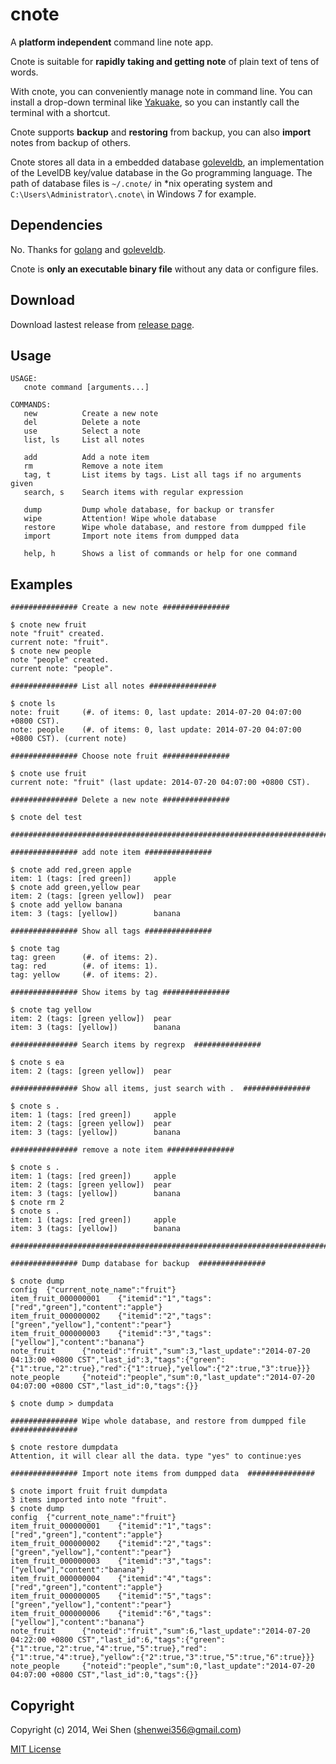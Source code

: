 cnote
=====

A **platform independent** command line note app.

Cnote is suitable for **rapidly taking and getting note** of plain text of tens of words.

With cnote, you can conveniently manage note in command line. You can install a drop-down terminal like [Yakuake](http://yakuake.kde.org), so you can instantly call the terminal with a shortcut.

Cnote supports **backup** and **restoring** from backup, you can also **import** notes from backup of others.

Cnote stores all data in a embedded database [goleveldb](https://github.com/syndtr/goleveldb), an implementation of the LevelDB key/value database in the Go programming language. The path of database files is ```~/.cnote/``` in *nix operating system and ```C:\Users\Administrator\.cnote\``` in Windows 7 for example.

Dependencies
------------

No. Thanks for [golang](http://golang.org) and [goleveldb](https://github.com/syndtr/goleveldb).

Cnote is **only an executable binary file** without any data or configure files.

Download
--------

Download lastest release from [release page](https://github.com/shenwei356/cnote/releases).

Usage
-----

    USAGE:
       cnote command [arguments...]

    COMMANDS:
       new          Create a new note
       del          Delete a note
       use          Select a note
       list, ls     List all notes

       add          Add a note item
       rm           Remove a note item
       tag, t       List items by tags. List all tags if no arguments given
       search, s    Search items with regular expression

       dump         Dump whole database, for backup or transfer
       wipe         Attention! Wipe whole database
       restore      Wipe whole database, and restore from dumpped file
       import       Import note items from dumpped data

       help, h      Shows a list of commands or help for one command


Examples
--------

    ############### Create a new note ###############

    $ cnote new fruit
    note "fruit" created.
    current note: "fruit".
    $ cnote new people
    note "people" created.
    current note: "people".

    ############### List all notes ###############

    $ cnote ls
    note: fruit     (#. of items: 0, last update: 2014-07-20 04:07:00 +0800 CST).
    note: people    (#. of items: 0, last update: 2014-07-20 04:07:00 +0800 CST). (current note)

    ############### Choose note fruit ###############

    $ cnote use fruit
    current note: "fruit" (last update: 2014-07-20 04:07:00 +0800 CST).

    ############### Delete a new note ###############

    $ cnote del test

    ###########################################################################    

    ############### add note item ###############

    $ cnote add red,green apple
    item: 1 (tags: [red green])     apple
    $ cnote add green,yellow pear
    item: 2 (tags: [green yellow])  pear
    $ cnote add yellow banana
    item: 3 (tags: [yellow])        banana

    ############### Show all tags ###############

    $ cnote tag
    tag: green      (#. of items: 2).
    tag: red        (#. of items: 1).
    tag: yellow     (#. of items: 2).

    ############### Show items by tag ###############

    $ cnote tag yellow
    item: 2 (tags: [green yellow])  pear
    item: 3 (tags: [yellow])        banana

    ############### Search items by regrexp  ###############

    $ cnote s ea
    item: 2 (tags: [green yellow])  pear

    ############### Show all items, just search with .  ###############

    $ cnote s .
    item: 1 (tags: [red green])     apple
    item: 2 (tags: [green yellow])  pear
    item: 3 (tags: [yellow])        banana

    ############### remove a note item ###############

    $ cnote s .
    item: 1 (tags: [red green])     apple
    item: 2 (tags: [green yellow])  pear
    item: 3 (tags: [yellow])        banana
    $ cnote rm 2
    $ cnote s .
    item: 1 (tags: [red green])     apple
    item: 3 (tags: [yellow])        banana

    ###########################################################################

    ############### Dump database for backup  ###############

    $ cnote dump
    config  {"current_note_name":"fruit"}
    item_fruit_000000001    {"itemid":"1","tags":["red","green"],"content":"apple"}
    item_fruit_000000002    {"itemid":"2","tags":["green","yellow"],"content":"pear"}
    item_fruit_000000003    {"itemid":"3","tags":["yellow"],"content":"banana"}
    note_fruit      {"noteid":"fruit","sum":3,"last_update":"2014-07-20 04:13:00 +0800 CST","last_id":3,"tags":{"green":{"1":true,"2":true},"red":{"1":true},"yellow":{"2":true,"3":true}}}
    note_people     {"noteid":"people","sum":0,"last_update":"2014-07-20 04:07:00 +0800 CST","last_id":0,"tags":{}}

    $ cnote dump > dumpdata

    ############### Wipe whole database, and restore from dumpped file  ###############

    $ cnote restore dumpdata
    Attention, it will clear all the data. type "yes" to continue:yes

    ############### Import note items from dumpped data  ###############

    $ cnote import fruit fruit dumpdata
    3 items imported into note "fruit".
    $ cnote dump
    config  {"current_note_name":"fruit"}
    item_fruit_000000001    {"itemid":"1","tags":["red","green"],"content":"apple"}
    item_fruit_000000002    {"itemid":"2","tags":["green","yellow"],"content":"pear"}
    item_fruit_000000003    {"itemid":"3","tags":["yellow"],"content":"banana"}
    item_fruit_000000004    {"itemid":"4","tags":["red","green"],"content":"apple"}
    item_fruit_000000005    {"itemid":"5","tags":["green","yellow"],"content":"pear"}
    item_fruit_000000006    {"itemid":"6","tags":["yellow"],"content":"banana"}
    note_fruit      {"noteid":"fruit","sum":6,"last_update":"2014-07-20 04:22:00 +0800 CST","last_id":6,"tags":{"green":{"1":true,"2":true,"4":true,"5":true},"red":{"1":true,"4":true},"yellow":{"2":true,"3":true,"5":true,"6":true}}}
    note_people     {"noteid":"people","sum":0,"last_update":"2014-07-20 04:07:00 +0800 CST","last_id":0,"tags":{}}


Copyright
--------

Copyright (c) 2014, Wei Shen (shenwei356@gmail.com)


[MIT License](https://github.com/shenwei356/cnote/blob/master/LICENSE)
